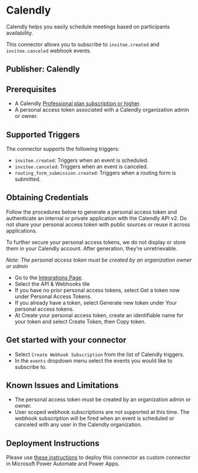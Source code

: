 # Calendly

Calendly helps you easily schedule meetings based on participants availability.

This connector allows you to subscribe to `invitee.created` and `invitee.canceled` webhook events.

## Publisher: Calendly

## Prerequisites

- A Calendly [Professional plan subscription or higher](https://calendly.com/pricing).
- A personal access token associated with a Calendly organization admin or owner.

## Supported Triggers

The connector supports the following triggers:

- `invitee.created`: Triggers when an event is scheduled.
- `invitee.canceled`: Triggers when an event is canceled.
- `routing_form_submission.created`: Triggers when a routing form is submitted.

## Obtaining Credentials

Follow the procedures below to generate a personal access token and authenticate an internal or private application with the Calendly API v2. Do not share your personal access token with public sources or reuse it across applications.

To further secure your personal access tokens, we do not display or store them in your Calendly account. After generation, they’re unretrievable.

_Note: The personal access token must be created by an organization owner or admin_

- Go to the [Integrations Page](https://calendly.com/integrations).
- Select the API & Webhooks tile
- If you have no prior personal access tokens, select Get a token now under Personal Access Tokens.
- If you already have a token, select Generate new token under Your personal access tokens.
- At Create your personal access token, create an identifiable name for your token and select Create Token, then Copy token.

## Get started with your connector

- Select `Create Webhook Subscription` from the list of Calendly triggers.
- In the `events` dropdown menu select the events you would like to subscribe to.

## Known Issues and Limitations

- The personal access token must be created by an organization admin or owner.
- User scoped webhook subscriptions are not supported at this time. The webhook subscription will be fired when an event is scheduled or canceled with any user in the Calendly organization.

## Deployment Instructions

Please use [these instructions](https://docs.microsoft.com/en-us/connectors/custom-connectors/paconn-cli) to deploy this connector as custom connector in Microsoft Power Automate and Power Apps.
